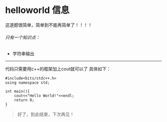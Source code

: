# helloworld 信息
这道题很简单，简单到不能再简单了！！！！
###### 只有一个知识点：
* 字符串输出
***
代码只需要用c++的框架加上cout就可以了
具体如下：
```
#include<bits/stdc++.h>
using namespace std;

int main(){
    cout<<"Hello World!"<<endl;
    return 0;
}
```
>好了，到此结束，下次再见！
